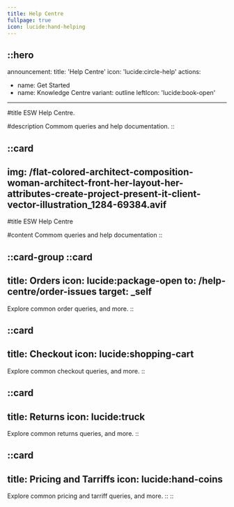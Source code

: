 ```yaml
---
title: Help Centre
fullpage: true
icon: lucide:hand-helping
---
```


::hero
---
announcement:
  title: 'Help Centre'
  icon: 'lucide:circle-help'
actions:
  - name: Get Started
  - name: Knowledge Centre
    variant: outline
    leftIcon: 'lucide:book-open'
---

#title
ESW Help Centre.

#description
Commom queries and help documentation.
::


::card
---
img: /flat-colored-architect-composition-woman-architect-front-her-layout-her-attributes-create-project-present-it-client-vector-illustration_1284-69384.avif
---
#title
ESW Help Centre

#content
Commom queries and help documentation
::



::card-group
  ::card
  ---
  title: Orders
  icon: lucide:package-open
  to: /help-centre/order-issues
  target: _self
  ---
  Explore common order queries, and more.
  ::

  ::card
  ---
  title: Checkout
  icon: lucide:shopping-cart
  ---
  Explore common checkout queries, and more.
  ::

  ::card
  ---
  title: Returns
  icon: lucide:truck
  ---
  Explore common returns queries, and more.
  ::

  ::card
  ---
  title: Pricing and Tarriffs
  icon: lucide:hand-coins
  ---
  Explore common pricing and tarriff queries, and more.
  ::
::
